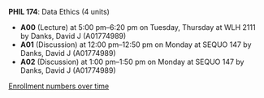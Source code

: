 **PHIL 174**: Data Ethics (4 units)

- **A00** (Lecture) at 5:00 pm–6:20 pm on Tuesday, Thursday at WLH 2111 by Danks, David J (A01774989)
- **A01** (Discussion) at 12:00 pm–12:50 pm on Monday at SEQUO 147 by Danks, David J (A01774989)
- **A02** (Discussion) at 1:00 pm–1:50 pm on Monday at SEQUO 147 by Danks, David J (A01774989)

[Enrollment numbers over time](./PHIL174.tsv)
